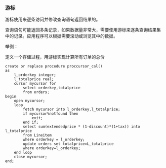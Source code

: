### 游标

游标使用来逐条访问并修改查询语句返回结果的。

查询语句可能返回多条记录，如果数据量非常大，需要使用游标来逐条查询结果集中的记录。应用程序可以根据需要滚动或浏览其中的数据。

举例：

定义一个存储过程，用游标实现计算所有订单的总价

```
create or replace procedure proccursor_cal()
as
	l_orderkey integer;
	l_totalprice real;
	cursor mycursor for
		select orderkey,totalprice
		from orders;
begin
	open mycursor;
	loop
		fetch mycursor into l_orderkey,l_totalprice;
		if mycursor%notfound then
			exit;
		end if;
		select sum(extendedprice * (1-discount)*(1+tax)) into l_totalprice
		from Lineitem
		where orderkey = l_orderkey;
		update orders set totalprice=L_totalprice
		where orderkey=l_orderkey;
	end loop
	close mycursor;
end;

```

